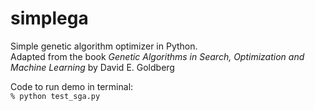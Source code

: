 # simplega
Simple genetic algorithm optimizer in Python.<br>
Adapted from the book <i>Genetic Algorithms in Search, Optimization and Machine Learning</i> by David E. Goldberg 

Code to run demo in terminal:<br> 
```% python test_sga.py```
